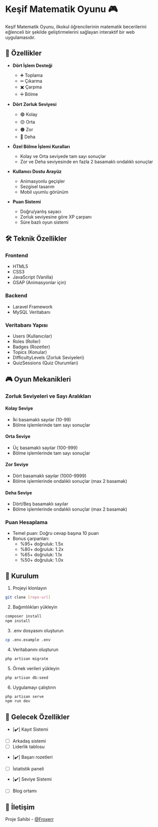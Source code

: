 # Keşif Matematik Oyunu 🎮

Keşif Matematik Oyunu, ilkokul öğrencilerinin matematik becerilerini eğlenceli bir şekilde geliştirmelerini sağlayan interaktif bir web uygulamasıdır.

## 🎯 Özellikler

- **Dört İşlem Desteği**
  - ➕ Toplama
  - ➖ Çıkarma
  - ✖️ Çarpma
  - ➗ Bölme

- **Dört Zorluk Seviyesi**
  - 🟢 Kolay
  - 🟡 Orta
  - 🟠 Zor
  - 🔴 Deha

- **Özel Bölme İşlemi Kuralları**
  - Kolay ve Orta seviyede tam sayı sonuçlar
  - Zor ve Deha seviyesinde en fazla 2 basamaklı ondalıklı sonuçlar

- **Kullanıcı Dostu Arayüz**
  - Animasyonlu geçişler
  - Sezgisel tasarım
  - Mobil uyumlu görünüm

- **Puan Sistemi**
  - Doğru/yanlış sayacı
  - Zorluk seviyesine göre XP çarpanı
  - Süre bazlı oyun sistemi

## 🛠️ Teknik Özellikler

### Frontend
- HTML5
- CSS3
- JavaScript (Vanilla)
- GSAP (Animasyonlar için)

### Backend
- Laravel Framework
- MySQL Veritabanı

### Veritabanı Yapısı
- Users (Kullanıcılar)
- Roles (Roller)
- Badges (Rozetler)
- Topics (Konular)
- DifficultyLevels (Zorluk Seviyeleri)
- QuizSessions (Quiz Oturumları)

## 🎮 Oyun Mekanikleri

### Zorluk Seviyeleri ve Sayı Aralıkları

#### Kolay Seviye
- İki basamaklı sayılar (10-99)
- Bölme işlemlerinde tam sayı sonuçlar

#### Orta Seviye
- Üç basamaklı sayılar (100-999)
- Bölme işlemlerinde tam sayı sonuçlar

#### Zor Seviye
- Dört basamaklı sayılar (1000-9999)
- Bölme işlemlerinde ondalıklı sonuçlar (max 2 basamak)

#### Deha Seviye
- Dört/Beş basamaklı sayılar
- Bölme işlemlerinde ondalıklı sonuçlar (max 2 basamak)

### Puan Hesaplama
- Temel puan: Doğru cevap başına 10 puan
- Bonus çarpanları:
  - %95+ doğruluk: 1.5x
  - %80+ doğruluk: 1.2x
  - %65+ doğruluk: 1.1x
  - %50+ doğruluk: 1.0x

## 🚀 Kurulum

1. Projeyi klonlayın
```bash
git clone [repo-url]
```

2. Bağımlılıkları yükleyin
```bash
composer install
npm install
```

3. .env dosyasını oluşturun
```bash
cp .env.example .env
```

4. Veritabanını oluşturun
```bash
php artisan migrate
```

5. Örnek verileri yükleyin
```bash
php artisan db:seed
```

6. Uygulamayı çalıştırın
```bash
php artisan serve
npm run dev
```

## 🎯 Gelecek Özellikler

- [✔️] Kayıt Sistemi
- [ ] Arkadaş sistemi
- [ ] Liderlik tablosu
- [✔️] Başarı rozetleri
- [ ] İstatistik paneli
- [✔️] Seviye Sistemi
- [ ] Blog ortamı


## 🤝 İletişim

Proje Sahibi - [@Froxerr](https://https://github.com/Froxerr)
